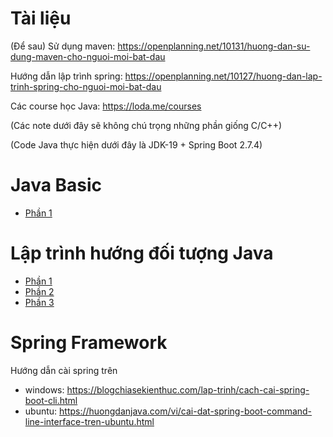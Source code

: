 # Tài liệu

(Để sau) Sử dụng maven: https://openplanning.net/10131/huong-dan-su-dung-maven-cho-nguoi-moi-bat-dau

Hướng dẫn lập trình spring: https://openplanning.net/10127/huong-dan-lap-trinh-spring-cho-nguoi-moi-bat-dau

Các course học Java: https://loda.me/courses

(Các note dưới đây sẽ không chú trọng những phần giống C/C++)

(Code Java thực hiện dưới đây là JDK-19 + Spring Boot 2.7.4)

# Java Basic

- [Phần 1](https://github.com/maduc238/open5gs-docker/blob/main/Java-note/Java.md)

# Lập trình hướng đối tượng Java

- [Phần 1](https://github.com/maduc238/open5gs-docker/blob/main/Java-note/Java-OOP.md)
- [Phần 2](https://github.com/maduc238/open5gs-docker/blob/main/Java-note/Java-OOP-2.md)
- [Phần 3](https://github.com/maduc238/open5gs-docker/blob/main/Java-note/Java-OOP-3.md)

# Spring Framework

Hướng dẫn cài spring trên
- windows: https://blogchiasekienthuc.com/lap-trinh/cach-cai-spring-boot-cli.html
- ubuntu: https://huongdanjava.com/vi/cai-dat-spring-boot-command-line-interface-tren-ubuntu.html

